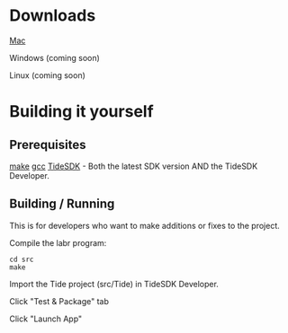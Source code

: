 
# Downloads

[Mac](https://raw.github.com/SCIEG/LabRetriever/master/downloads/LabRetriever-1.0-ALPHA.dmg)

Windows (coming soon)

Linux (coming soon)

# Building it yourself

## Prerequisites

[make](http://www.gnu.org/software/make/)
[gcc](http://gcc.gnu.org/)
[TideSDK](http://www.tidesdk.org/) - Both the latest SDK version AND the TideSDK Developer.


## Building / Running

This is for developers who want to make additions or fixes to the project.

Compile the labr program:

    cd src
    make

Import the Tide project (src/Tide) in TideSDK Developer.

Click "Test & Package" tab

Click "Launch App"

